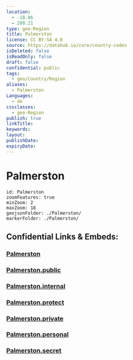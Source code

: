 ```yaml
---
location:
  - -18.86
  - 200.21
type: geo-Region
title: Palmerston
license: CC BY-SA 4.0
source: https://datahub.io/core/country-codes
isDeleted: false
isReadOnly: false
draft: false
confidential: public
tags:
  - geo/Country/Region
aliases:
  - Palmerston
Languages:
  - de
cssclasses:
  - geo-Region
publish: true
linkTitle:
keywords:
layout:
publishDate:
expiryDate:
---
```


# Palmerston

```leaflet
id: Palmerston
zoomFeatures: true 
minZoom: 2 
maxZoom: 18
geojsonFolder: ./Palmerston/
markerFolder: ./Palmerston/
```


## Confidential Links & Embeds: 

### [Palmerston](/_Standards/Earth/Continent/Oceania/Polynesia/Cook~Islands/Cook~Island-councils/Palmerston.md) 

### [Palmerston.public](/_public/Earth/Continent/Oceania/Polynesia/Cook~Islands/Cook~Island-councils/Palmerston.public.md) 

### [Palmerston.internal](/_internal/Earth/Continent/Oceania/Polynesia/Cook~Islands/Cook~Island-councils/Palmerston.internal.md) 

### [Palmerston.protect](/_protect/Earth/Continent/Oceania/Polynesia/Cook~Islands/Cook~Island-councils/Palmerston.protect.md) 

### [Palmerston.private](/_private/Earth/Continent/Oceania/Polynesia/Cook~Islands/Cook~Island-councils/Palmerston.private.md) 

### [Palmerston.personal](/_personal/Earth/Continent/Oceania/Polynesia/Cook~Islands/Cook~Island-councils/Palmerston.personal.md) 

### [Palmerston.secret](/_secret/Earth/Continent/Oceania/Polynesia/Cook~Islands/Cook~Island-councils/Palmerston.secret.md)


